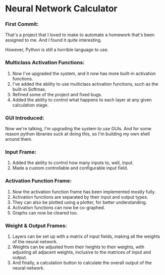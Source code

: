 # Neural Network Calculator

### First Commit:
That's a project that I loved to make to automate a homework that's been assigned to me.
And I found it quite interesting.

However, Python is still a horrible language to use.

### Multiclass Activation Functions:
1. Now I've upgraded the system, and it now has more built-in activation functions.
2. I've added the ability to use multiclass activation functions, such as the built-in Softmax.
3. Refined some of the project and fixed bugs.
4. Added the ability to control what happens to each layer at any given calculation stage.

### GUI Introduced:
Now we're talking, I'm upgrading the system to use GUIs.
And for some reason python libraries suck at doing this, so I'm building my own shell around them.

### Input Frame:
1. Added the ability to control how many inputs to, well, input.
2. Made a custom controllable and configurable input field.

### Activation Function Frame:
1. Now the activation function frame has been implemented mostly fully.
2. Activation functions are separated by their input and output types.
3. They can also be plotted using a plotter, for better understanding.
4. Activation functions can now be co-graphed.
5. Graphs can now be cleared too.

### Weight & Output Frames:
1. Layers can be set up with a matrix of input fields, making all the weights of the neural network.
2. Weights can be adjusted from their heights to their weights, with adjusting all adjacent weights, inclusive to the matrices of input and output.
3. And finally, a calculation button to calculate the overall output of the neural network.